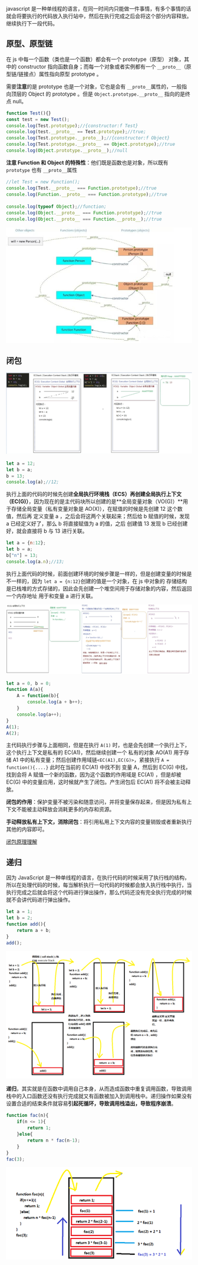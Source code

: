 javascript 是一种单线程的语言，在同一时间内只能做一件事情，有多个事情的话就会将要执行的代码放入执行站中，然后在执行完成之后会将这个部分内容释放。继续执行下一段代码。

## 原型、原型链

在 js 中每一个函数（类也是一个函数）都会有一个 prototype（原型） 对象，其中的 constructor 指向函数自身；而每一个对象或者实例都有一个 `__proto__`（原型链/链接点）属性指向原型 prototype 。

需要**注意**的是 prototype 也是一个对象，它也是会有 `__proto__`属性的，一般指向顶层的 Object 的 prototype 。但是 `Object.prototype.__proto__` 指向的是终点 null。

```js
function Test(){}
const test = new Test();
console.log(Test.prototype);//{constructor:f Test}
console.log(test.__proto__ == Test.prototype);//true;
console.log(Test.prototype.__proto__);//{constructor:f Object}
console.log(Test.prototype.__proto__ == Object.prototype);//true
console.log(Object.prototype.__proto__);//null
```

**注意 Function 和 Object 的特殊性**：他们既是函数也是对象，所以既有 `prototype` 也有 `__proto__`属性

```js
//let Test = new Function();
console.log(Test.__proto__ === Function.prototype);//true
console.log(Function.__proto__ === Function.prototype);//true

console.log(typeof Object);//function;
console.log(Object.__proto__ === Function.prototype);//true
console.log(Object.__proto__ === Function.__proto__);//true
```



![img](递归、闭包、原型链\201622785912987.jpg)

## 闭包

![image-20210218202216941](递归、闭包、原型链/image-20210218202216941.png)

```js
let a = 12;
let b = a;
b = 13;
console.log(a);//12;
```

执行上面的代码的时候先创建**全局执行环境栈（ECS）**再创建**全局执行上下文（EC(G)）**，因为现在的是主代码块所以创建的是**全局变量对象（VO(G)）**用于存储全局变量（私有变量对象是 AO(X)），在赋值的时候是先创建 12 这个数值，然后再 定义变量 a ，之后会将这两个关联起来；然后给 b 赋值的时候，发现 a 已经定义好了，那么 b 将直接赋值为 a 的值，之后 创建值 13 发现 b 已经创建好，就会直接将 b 与 13 进行关联。

```js
let a = {n:12};
let b = a;
b["n"] = 13;
console.log(a.n);//13;
```

执行上面代码的时候，前面创建环境的时候步骤是一样的，但是创建变量的时候是不一样的，因为 `let a = {n:12}`创建的值是一个对象，在 js 中对象的 存储结构是已栈堆的方式存储的，因此会先创建一个堆空间用于存储对象的内容，然后返回一个内存地址 用于和变量 a 进行关联。

![image-20210218204816535](递归、闭包、原型链/image-20210218204816535.png)

```js
let a = 0, b = 0;
function A(a){
    A = function(b){
        console.log(a + b++);
    }
    console.log(a++);
}
A(1);
A(2);
```

主代码执行步骤与上面相同，但是在执行 `A(1)` 时，也是会先创建一个执行上下，这个执行上下文是私有的 EC(A1)，然后继续创建一个 私有的对象 AO(A1) 用于存储 A1 中的私有变量；然后创建作用域链`<EC(A1),EC(G)>`，紧接执行 `A = function(){....}` 此时在当前的 EC(A1) 中找不到 变量 A，然后到 EC(G) 中找，找到会将 A 赋值一个新的函数，因为这个函数的作用域是 EC(A1) ，但是却被 EC(G) 中的变量应用，这时候就产生了闭包。产生闭包后 EC(A1) 将不会被主动释放。

**闭包的作用**：保护变量不被污染和随意访问，并将变量保存起来，但是因为私有上下文不能被主动释放会消耗更多的内存和资源。

**手动释放私有上下文，消除闭包**：将引用私用上下文内容的变量销毁或者重新执行其他的内容即可。

[闭包原理理解](https://www.bilibili.com/video/BV1xf4y1R7AH)



## 递归

因为 JavaScript 是一种单线程的语言，在执行代码的时候采用了执行栈的结构，所以在处理代码的时候，每当解析执行一句代码的时候都会放入执行栈中执行，当执行完成之后就会将这个代码进行弹出操作，那么代码还没有完全执行完成的时候就不会讲代码进行弹出操作。

```js
let a = 1;
let b = 2;
function add(){
    return a + b;
}
add();
```

![image-20210219192242823](递归、闭包、原型链/image-20210219192242823.png)

**递归**，其实就是在函数中调用自己本身，从而造成函数中重复调用函数，导致调用栈中的入口函数还没有执行完成就又有函数被加入到调用栈中。递归操作如果没有设置合适的结束条件就容易**引起死循环，导致调用栈溢出，导致程序崩溃**。

```js
function fac(n){
    if(n <= 1){
        return 1;
    }else{
        return n * fac(n-1);
    }
}
fac(3);
```

![image-20210219194904151](递归、闭包、原型链/image-20210219194904151.png)
